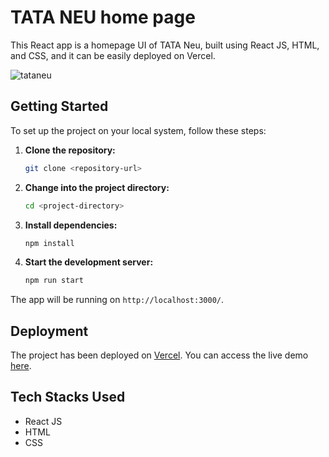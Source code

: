 # TATA NEU home page

This React app is a homepage UI of TATA Neu, built using React JS, HTML, and CSS, and it can be easily deployed on Vercel.

![tataneu](https://github.com/jurikalita011/notice-board/assets/68116821/a15ddf78-dc54-4783-a63b-1155e18bd518)


## Getting Started

To set up the project on your local system, follow these steps:

1. **Clone the repository:**
   ```bash
   git clone <repository-url>
   
2. **Change into the project directory:**
   ```bash
   cd <project-directory>
   
3. **Install dependencies:**
   ```bash
   npm install
   
4. **Start the development server:**
   ```bash
   npm run start

The app will be running on `http://localhost:3000/`.    



## Deployment
The project has been deployed on [Vercel](https://vercel.com/). You can access the live demo [here](https://task-file-figma.vercel.app/).

## Tech Stacks Used
* React JS
* HTML
* CSS



